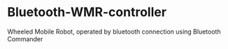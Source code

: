 # Bluetooth-WMR-controller
Wheeled Mobile Robot, operated by bluetooth connection using Bluetooth Commander
